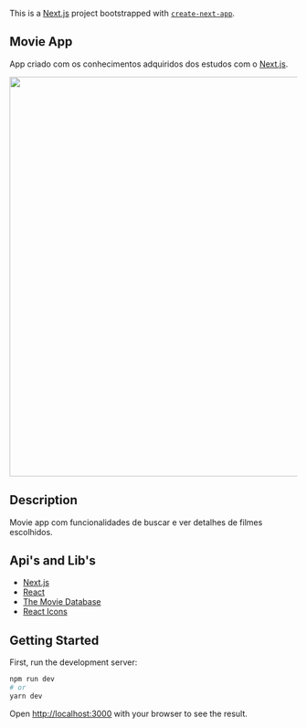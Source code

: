 This is a [Next.js](https://nextjs.org/) project bootstrapped with [`create-next-app`](https://github.com/vercel/next.js/tree/canary/packages/create-next-app).

## Movie App
App criado com os conhecimentos adquiridos dos estudos com o [Next.js](https://nextjs.org/).

<p>
  <img width="700" src="https://github.com/brunocout/movie-app-w-next/blob/main/assets/ToReadme/movieapp.gif">
</p>

## Description
Movie app com funcionalidades de buscar e ver detalhes de filmes escolhidos.

## Api's and Lib's
- [Next.js](https://nextjs.org/)
- [React](https://pt-br.reactjs.org/)
- [The Movie Database](https://www.themoviedb.org/?language=pt-BR)
- [React Icons](https://react-icons.github.io/react-icons/)


## Getting Started

First, run the development server:

```bash
npm run dev
# or
yarn dev
```

Open [http://localhost:3000](http://localhost:3000) with your browser to see the result.
